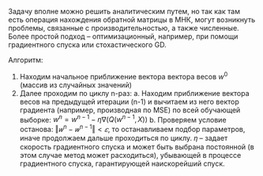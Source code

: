 Задачу вполне можно решить аналитическим путем, но так как там есть операция нахождения обратной матрицы в МНК, могут возникнуть проблемы, связанные с производительностью, а также численные. Более простой подход – оптимизационный, например, при помощи градиентного спуска или стохастического GD.

Алгоритм:
1) Находим начальное приближение вектора вектора весов $w^0$ (массив из случайных значений)
2) Далее проходим по циклу n-раз:
    a. Находим приближение вектора весов на предыдущей итерации (n-1) и вычитаем из него вектор  градиента (например, производная по MSE) по всей обучающей выборке: $w^n=w^{n-1}-\eta\nabla(Q(w^{n-1}, X))$
    b. Проверяем условие останова: $‖𝑤^n − 𝑤^{n-1}‖ < 𝜀$, то останавливаем подбор параметров, иначе продолжаем дальше проходиться по циклу.
𝜂 – задает скорость градиентного спуска и может быть выбрана постоянной (в этом случае метод может расходиться), убывающей в процессе градиентного спуска, гарантирующей наискорейший спуск.
